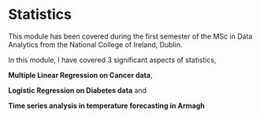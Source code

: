 # Statistics
This module has been covered during the first semester of the MSc in Data Analytics from the National College of Ireland, Dublin.

In this module, I have covered 3 significant aspects of statistics, 

**Multiple Linear Regression on Cancer data**, 

**Logistic Regression on Diabetes data** and 

**Time series analysis in temperature forecasting in Armagh**
